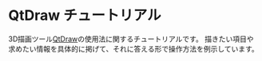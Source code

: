 # QtDraw チュートリアル

3D描画ツール[QtDraw](https://github.com/CMT-MU/QtDraw)の使用法に関するチュートリアルです。
描きたい項目や求めたい情報を具体的に掲げて、それに答える形で操作方法を例示しています。
